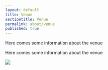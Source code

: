 ```yaml
---
layout: default
title: Venue
sectiontitle: Venue
permalink: about/venue
published: true
---
```


Here comes some information about the venue

Here comes some information about the venue


<img class='fill-horizontally' src="https://maps.googleapis.com/maps/api/staticmap?center=37.7576793,-122.5076404&amp;zoom=10&amp;markers=color:red%7Clabel:Venue%7C37.7576793,-122.5076404&amp;size=800x400&amp;style=element:geometry.stroke|visibility:off&amp;style=feature:landscape|element:geometry|saturation:-100&amp;style=feature:water|saturation:-100|invert_lightness:true&amp;key=AIzaSyDuvYUokVDCayaCGnCkwriaP89rwdQas2U">
